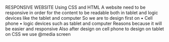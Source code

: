 RESPONSIVE WEBSITE Using CSS and HTML
A website need to be responsive in  order for the content to be readable both in tablet and logic devices like the tablet and computer 
So we are to design first on 
• Cell phone
• logic devices such as tablet and computer 
 Reasons because it will be easier and responsive
 Also after design on cell phone to design on tablet on CSS we  use @media screen